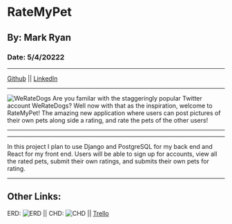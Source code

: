 # RateMyPet
## By: Mark Ryan
### Date: 5/4/20222
***
[Github](https://github.com/DerWindFish/) || [LinkedIn](https://www.linkedin.com/in/markrryan/)
***
![WeRateDogs](https://imgur.com/zJtRa6O.png)
Are you familar with the staggeringly popular Twitter account WeRateDogs? Well now with that as the inspiration, welcome to RateMyPet! The amazing new application where users can post pictures of their own pets along side a rating, and rate the pets of the other users!
***
***
In this project I plan to use Django and PostgreSQL for my back end and React for my front end. Users will be able to sign up for accounts, view all the rated pets, submit their own ratings, and submits their own pets for rating.

***
## Other Links:
ERD: ![ERD](https://imgur.com/T4JScsc.png) ||
CHD: ![CHD](https://imgur.com/DwpX48s.png) ||
[Trello](https://trello.com/b/XYo5UYBZ/weratepets)
